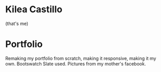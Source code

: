 # Kilea Castillo
(that's me)
# Portfolio
Remaking my portfolio from scratch, making it responsive, making it my own. 
Bootswatch Slate used.
Pictures from my mother's facebook.
